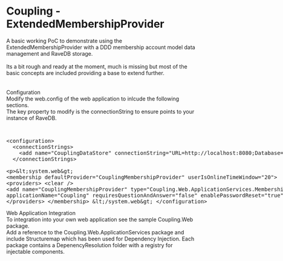 Coupling - ExtendedMembershipProvider
===========

A basic working PoC to demonstrate using the ExtendedMembershipProvider with a DDD membership account model data management and RaveDB storage.<br />
<br />
Its a bit rough and ready at the moment, much is missing but most of the basic concepts are included providing a base to extend further.</br>
<br/>
<br />
Configuration<br />
Modify the web.config of the web application to inlcude the following sections. <br />
The key property to modify is the connectionString to ensure points to your instance of RaveDB.
<pre></pre>
<xmp>
<configuration>
  <connectionStrings>
    <add name="CouplingDataStore" connectionString="URL=http://localhost:8080;Database=Coupling" />
  </connectionStrings>

  <system.web>
    <membership defaultProvider="CouplingMembershipProvider" userIsOnlineTimeWindow="20">
      <providers>
        <clear />
        <add name="CouplingMembershipProvider" type="Coupling.Web.ApplicationServices.Memberships.CouplingExtendedMembershipProvider, Coupling.Web.ApplicationServices, Version=1.0.0.0, Culture=neutral" connectionStringName="CouplingDataStore"
             applicationName="Coupling" requiresQuestionAndAnswer="false" enablePasswordReset="true" enablePasswordRetrieval="false" />
      </providers>
    </membership>
  </system.web>
</configuration>
</xmp>


Web Application Integration<br />
To integration into your own web application see the sample Coupling.Web package.<br>
Add a reference to the Coupling.Web.ApplicationServices package and include Structuremap which has been used for Dependency Injection. Each package contains a DepenencyResolution folder with a registry for injectable components.


